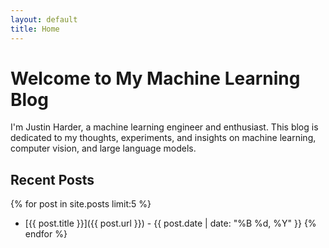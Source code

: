 ```yaml
---
layout: default
title: Home
---
```


# Welcome to My Machine Learning Blog

I'm Justin Harder, a machine learning engineer and enthusiast. This blog is dedicated to my thoughts, experiments, and insights on machine learning, computer vision, and large language models.

## Recent Posts

{% for post in site.posts limit:5 %}
- [{{ post.title }}]({{ post.url }}) - {{ post.date | date: "%B %d, %Y" }}
{% endfor %}